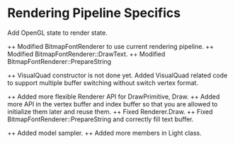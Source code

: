 Rendering Pipeline Specifics
===

Add OpenGL state to render state.

++ Modified BitmapFontRenderer to use current rendering pipeline.
++ Modified BitmapFontRenderer::DrawText.
++ Modified BitmapFontRenderer::PrepareString

++ VisualQuad constructor is not done yet. Added VisualQuad related code to 
support multiple buffer switching without switch vertex format.

++ Added more flexible Renderer API for DrawPrimitive, Draw.
++ Added more API in the vertex buffer and index buffer so that you are allowed to initialize them later and reuse them.
++ Fixed Renderer.Draw.
++ Fixed BitmapFontRenderer::PrepareString and correctly fill text buffer.

++ Added model sampler.
++ Added more members in Light class.

